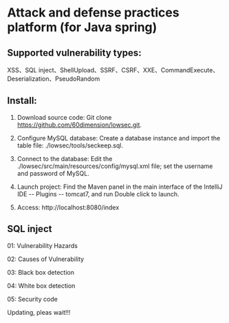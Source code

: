 # Attack and defense practices platform (for Java spring)

## Supported vulnerability types:

XSS、SQL inject、ShellUpload、SSRF、CSRF、XXE、CommandExecute、Deserialization、PseudoRandom


## Install:

1. Download source code:
   Git clone https://github.com/60dimension/lowsec.git.

2. Configure MySQL database:
   Create a database instance and import the table file: ./lowsec/tools/seckeep.sql.

3. Connect to the database:
   Edit the ./lowsec/src/main/resources/config/mysql.xml file; set the username and password of MySQL.

4. Launch project:
   Find the Maven panel in the main interface of the IntelliJ IDE -- Plugins -- tomcat7, and run Double click to launch.

5. Access:
   http://localhost:8080/index



## SQL inject

01: Vulnerability Hazards

02: Causes of Vulnerability

03: Black box detection

04: White box detection

05: Security code

Updating, pleas wait!!!